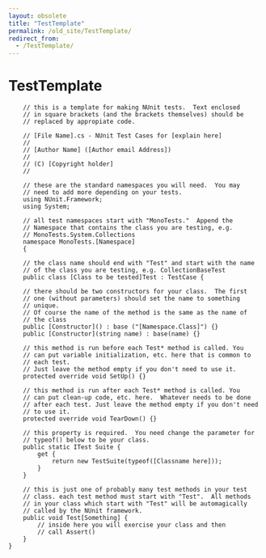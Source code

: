 ```yaml
---
layout: obsolete
title: "TestTemplate"
permalink: /old_site/TestTemplate/
redirect_from:
  - /TestTemplate/
---
```


TestTemplate
============


        // this is a template for making NUnit tests.  Text enclosed 
        // in square brackets (and the brackets themselves) should be 
        // replaced by appropiate code.

        // [File Name].cs - NUnit Test Cases for [explain here]
        //
        // [Author Name] ([Author email Address])
        //
        // (C) [Copyright holder]
        // 

        // these are the standard namespaces you will need.  You may 
        // need to add more depending on your tests.
        using NUnit.Framework;
        using System;

        // all test namespaces start with "MonoTests."  Append the 
        // Namespace that contains the class you are testing, e.g. 
        // MonoTests.System.Collections
        namespace MonoTests.[Namespace]
        {

        // the class name should end with "Test" and start with the name 
        // of the class you are testing, e.g. CollectionBaseTest
        public class [Class to be tested]Test : TestCase {
        
        // there should be two constructors for your class.  The first 
        // one (without parameters) should set the name to something 
        // unique.
        // Of course the name of the method is the same as the name of 
        // the class
        public [Constructor]() : base ("[Namespace.Class]") {}
        public [Constructor](string name) : base(name) {}

        // this method is run before each Test* method is called. You 
        // can put variable initialization, etc. here that is common to 
        // each test.
        // Just leave the method empty if you don't need to use it.
        protected override void SetUp() {}

        // this method is run after each Test* method is called. You 
        // can put clean-up code, etc. here.  Whatever needs to be done 
        // after each test. Just leave the method empty if you don't need 
        // to use it.
        protected override void TearDown() {}

        // this property is required.  You need change the parameter for
        // typeof() below to be your class.
        public static ITest Suite {
            get { 
                return new TestSuite(typeof([Classname here])); 
            }
        }

        // this is just one of probably many test methods in your test 
        // class. each test method must start with "Test".  All methods 
        // in your class which start with "Test" will be automagically 
        // called by the NUnit framework.
        public void Test[Something] {
            // inside here you will exercise your class and then 
            // call Assert()
        }
    }

